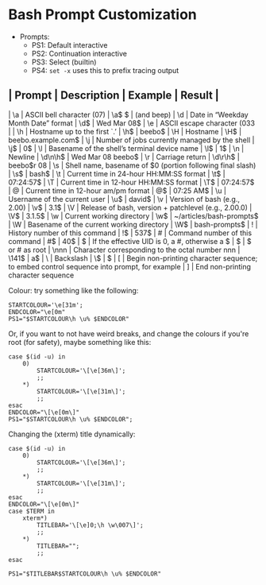 # Bash Prompt Customization

* Prompts:
  * PS1: Default interactive
  * PS2: Continuation interactive
  * PS3: Select (builtin)
  * PS4: `set -x` uses this to prefix tracing output

| Prompt | Description | Example | Result |
-----------------------------------------
| \a    | ASCII bell character (07)	| \a$	$ | (and beep)
| \d  	| Date in “Weekday Month Date” format	| \d$ |	Wed Mar 08$
| \e  	| ASCII escape character (033 |
| \h  	| Hostname up to the first `.’	| \h$	| beebo$
| \H  	| Hostname	| \H$	| beebo.example.com$
| \j  	| Number of jobs currently managed by the shell	| \j$	| 0$
| \l  	| Basename of the shell’s terminal device name	| \l$	| 1$
| \n  	| Newline	| \d\n\h$	| Wed Mar 08 <newline>beebo$
| \r  	| Carriage return	| \d\r\h$	| beebo$r 08
| \s  	| Shell name, basename of $0 (portion following final slash) | \s$	| bash$
| \t  	| Current time in 24-hour HH:MM:SS format	| \t$	| 07:24:57$
| \T  	| Current time in 12-hour HH:MM:SS format	| \T$	| 07:24:57$
| \@  	| Current time in 12-hour am/pm format	| \@$	| 07:25 AM$
| \u  	| Username of the current user	| \u$	| david$
| \v  	| Version of bash (e.g., 2.00)	| \v$	| 3.1$
| \V  	| Release of bash, version + patchlevel (e.g., 2.00.0)	| \V$	| 3.1.5$
| \w  	| Current working directory	| \w$	| ~/articles/bash-prompts$
| \W  	| Basename of the current working directory	| \W$	| bash-prompts$
| \!  	| History number of this command	| \!$	| 537$
| \#  	| Command number of this command	| \#$	| 40$
| \$  	| If the effective UID is 0, a #, otherwise a $	| \$	| $ or # as root
| \nnn	| Character corresponding to the octal number nnn	| \141$	| a$
| \\  	| Backslash	| \\$	| \$
| \[  	| Begin non-printing character sequence; to embed control sequence into prompt, for example
| \]  	| End non-printing character sequence

Colour: try something like the following:
```
STARTCOLOUR='\e[31m';
ENDCOLOR="\e[0m"
PS1="$STARTCOLOUR\h \u% $ENDCOLOR"
```

Or, if you want to not have weird breaks, and change the
colours if you're root (for safety), maybe something like this:

```
case $(id -u) in
    0)
        STARTCOLOUR='\[\e[36m\]';
        ;;
    *)
        STARTCOLOUR='\[\e[31m\]';
        ;;
esac
ENDCOLOR="\[\e[0m\]"
PS1="$STARTCOLOUR\h \u% $ENDCOLOR";
```

Changing the (xterm) title dynamically:

```
case $(id -u) in
    0)
        STARTCOLOUR='\[\e[36m\]';
        ;;
    *)
        STARTCOLOUR='\[\e[31m\]';
        ;;
esac
ENDCOLOR="\[\e[0m\]"
case $TERM in
    xterm*)
        TITLEBAR='\[\e]0;\h \w\007\]';
        ;;
    *)
        TITLEBAR="";
        ;;
esac

PS1="$TITLEBAR$STARTCOLOUR\h \u% $ENDCOLOR"
```

